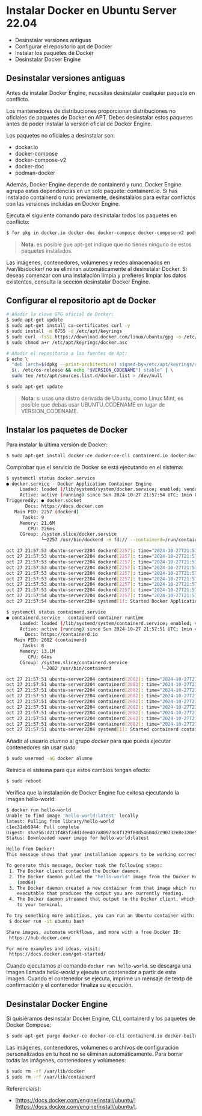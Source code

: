 # Instalar Docker en Ubuntu Server 22.04

* Desinstalar versiones antiguas
* Configurar el repositorio apt de Docker
* Instalar los paquetes de Docker
* Desinstalar Docker Engine

## Desinstalar versiones antiguas

Antes de instalar Docker Engine, necesitas desinstalar cualquier paquete en conflicto.

Los mantenedores de distribuciones proporcionan distribuciones no oficiales de paquetes de Docker en APT. Debes desinstalar estos paquetes antes de poder instalar la versión oficial de Docker Engine.

Los paquetes no oficiales a desinstalar son:

* docker.io
* docker-compose
* docker-compose-v2
* docker-doc
* podman-docker

Además, Docker Engine depende de containerd y runc. Docker Engine agrupa estas dependencias en un solo paquete: containerd.io. Si has instalado containerd o runc previamente, desinstálalos para evitar conflictos con las versiones incluidas en Docker Engine.

Ejecuta el siguiente comando para desinstalar todos los paquetes en conflicto:

```bash
$ for pkg in docker.io docker-doc docker-compose docker-compose-v2 podman-docker containerd runc; do sudo apt-get remove $pkg; done
```

> __Nota__: es posible que apt-get indique que no tienes ninguno de estos paquetes instalados.

Las imágenes, contenedores, volúmenes y redes almacenados en /var/lib/docker/ no se eliminan automáticamente al desinstalar Docker. Si deseas comenzar con una instalación limpia y prefieres limpiar los datos existentes, consulta la sección desinstalar Docker Engine.

## Configurar el repositorio apt de Docker

```bash
# Añadir la clave GPG oficial de Docker:
$ sudo apt-get update
$ sudo apt-get install ca-certificates curl -y
$ sudo install -m 0755 -d /etc/apt/keyrings
$ sudo curl -fsSL https://download.docker.com/linux/ubuntu/gpg -o /etc/apt/keyrings/docker.asc
$ sudo chmod a+r /etc/apt/keyrings/docker.asc

# Añadir el repositorio a las fuentes de Apt:
$ echo \
  "deb [arch=$(dpkg --print-architecture) signed-by=/etc/apt/keyrings/docker.asc] https://download.docker.com/linux/ubuntu \
  $(. /etc/os-release && echo "$VERSION_CODENAME") stable" | \
  sudo tee /etc/apt/sources.list.d/docker.list > /dev/null

$ sudo apt-get update
```

> __Nota__: si usas una distro derivada de Ubuntu, como Linux Mint, es posible que debas usar UBUNTU_CODENAME en lugar de VERSION_CODENAME.

## Instalar los paquetes de Docker

Para instalar la última versión de Docker:

```bash
$ sudo apt-get install docker-ce docker-ce-cli containerd.io docker-buildx-plugin docker-compose-plugin -y
```

Comprobar que el servicio de Docker se está ejecutando en el sistema:

```bash
$ systemctl status docker.service
● docker.service - Docker Application Container Engine
     Loaded: loaded (/lib/systemd/system/docker.service; enabled; vendor preset: enabled)
     Active: active (running) since Sun 2024-10-27 21:57:54 UTC; 1min 8s ago
TriggeredBy: ● docker.socket
       Docs: https://docs.docker.com
   Main PID: 2257 (dockerd)
      Tasks: 9
     Memory: 21.6M
        CPU: 226ms
     CGroup: /system.slice/docker.service
             └─2257 /usr/bin/dockerd -H fd:// --containerd=/run/containerd/containerd.sock

oct 27 21:57:53 ubuntu-server2204 dockerd[2257]: time="2024-10-27T21:57:53.401268451Z" level=info msg="Starting up"
oct 27 21:57:53 ubuntu-server2204 dockerd[2257]: time="2024-10-27T21:57:53.402104896Z" level=info msg="detected 127.0.0.53 nameserver, assuming systemd-resolved, so using resolv.conf: /run/systemd/resolve/resolv.conf"
oct 27 21:57:53 ubuntu-server2204 dockerd[2257]: time="2024-10-27T21:57:53.563977231Z" level=info msg="Loading containers: start."
oct 27 21:57:53 ubuntu-server2204 dockerd[2257]: time="2024-10-27T21:57:53.936520716Z" level=info msg="Loading containers: done."
oct 27 21:57:53 ubuntu-server2204 dockerd[2257]: time="2024-10-27T21:57:53.963322116Z" level=warning msg="WARNING: bridge-nf-call-iptables is disabled"
oct 27 21:57:53 ubuntu-server2204 dockerd[2257]: time="2024-10-27T21:57:53.963342554Z" level=warning msg="WARNING: bridge-nf-call-ip6tables is disabled"
oct 27 21:57:53 ubuntu-server2204 dockerd[2257]: time="2024-10-27T21:57:53.963374574Z" level=info msg="Docker daemon" commit=41ca978 containerd-snapshotter=false storage-driver=overlay2 version=27.3.1
oct 27 21:57:53 ubuntu-server2204 dockerd[2257]: time="2024-10-27T21:57:53.963449313Z" level=info msg="Daemon has completed initialization"
oct 27 21:57:54 ubuntu-server2204 dockerd[2257]: time="2024-10-27T21:57:54.044676951Z" level=info msg="API listen on /run/docker.sock"
oct 27 21:57:54 ubuntu-server2204 systemd[1]: Started Docker Application Container Engine.
```

```bash
$ systemctl status containerd.service
● containerd.service - containerd container runtime
     Loaded: loaded (/lib/systemd/system/containerd.service; enabled; vendor preset: enabled)
     Active: active (running) since Sun 2024-10-27 21:57:51 UTC; 1min 43s ago
       Docs: https://containerd.io
   Main PID: 2082 (containerd)
      Tasks: 8
     Memory: 13.1M
        CPU: 64ms
     CGroup: /system.slice/containerd.service
             └─2082 /usr/bin/containerd

oct 27 21:57:51 ubuntu-server2204 containerd[2082]: time="2024-10-27T21:57:51.419609379Z" level=info msg="skip loading plugin \"io.containerd.tracing.processor.v1.otlp\"..." error="skip plugin: tracing endpoint not configured" type=io.containerd.tracing.processor.v1
oct 27 21:57:51 ubuntu-server2204 containerd[2082]: time="2024-10-27T21:57:51.419684619Z" level=info msg="loading plugin \"io.containerd.internal.v1.tracing\"..." type=io.containerd.internal.v1
oct 27 21:57:51 ubuntu-server2204 containerd[2082]: time="2024-10-27T21:57:51.419753086Z" level=info msg="skip loading plugin \"io.containerd.internal.v1.tracing\"..." error="skip plugin: tracing endpoint not configured" type=io.containerd.internal.v1
oct 27 21:57:51 ubuntu-server2204 containerd[2082]: time="2024-10-27T21:57:51.419820382Z" level=info msg="loading plugin \"io.containerd.grpc.v1.healthcheck\"..." type=io.containerd.grpc.v1
oct 27 21:57:51 ubuntu-server2204 containerd[2082]: time="2024-10-27T21:57:51.419887025Z" level=info msg="loading plugin \"io.containerd.nri.v1.nri\"..." type=io.containerd.nri.v1
oct 27 21:57:51 ubuntu-server2204 containerd[2082]: time="2024-10-27T21:57:51.419957607Z" level=info msg="NRI interface is disabled by configuration."
oct 27 21:57:51 ubuntu-server2204 containerd[2082]: time="2024-10-27T21:57:51.420253336Z" level=info msg=serving... address=/run/containerd/containerd.sock.ttrpc
oct 27 21:57:51 ubuntu-server2204 containerd[2082]: time="2024-10-27T21:57:51.420394940Z" level=info msg=serving... address=/run/containerd/containerd.sock
oct 27 21:57:51 ubuntu-server2204 containerd[2082]: time="2024-10-27T21:57:51.420573502Z" level=info msg="containerd successfully booted in 0.048005s"
oct 27 21:57:51 ubuntu-server2204 systemd[1]: Started containerd container runtime.
```

Añadir al usuario _alumno_ al grupo _docker_ para que pueda ejecutar contenedores sin usar _sudo_:

```bash
$ sudo usermod -aG docker alumno
```

Reinicia el sistema para que estos cambios tengan efecto:

```bash
$ sudo reboot
```

Verifica que la instalación de Docker Engine fue exitosa ejecutando la imagen hello-world:

```bash
$ docker run hello-world
Unable to find image 'hello-world:latest' locally
latest: Pulling from library/hello-world
c1ec31eb5944: Pull complete
Digest: sha256:d211f485f2dd1dee407a80973c8f129f00d54604d2c90732e8e320e5038a0348
Status: Downloaded newer image for hello-world:latest

Hello from Docker!
This message shows that your installation appears to be working correctly.

To generate this message, Docker took the following steps:
 1. The Docker client contacted the Docker daemon.
 2. The Docker daemon pulled the "hello-world" image from the Docker Hub.
    (amd64)
 3. The Docker daemon created a new container from that image which runs the
    executable that produces the output you are currently reading.
 4. The Docker daemon streamed that output to the Docker client, which sent it
    to your terminal.

To try something more ambitious, you can run an Ubuntu container with:
 $ docker run -it ubuntu bash

Share images, automate workflows, and more with a free Docker ID:
 https://hub.docker.com/

For more examples and ideas, visit:
 https://docs.docker.com/get-started/
```

Cuando ejecutamos el comando `docker run hello-world`. se descarga una imagen llamada _hello-world_ y ejecuta un contenedor a partir de esta imagen. Cuando el contenedor se ejecuta, imprime un mensaje de textp de confirmación y el contenedor finaliza su ejecución.

## Desinstalar Docker Engine

Si quisiéramos desinstalar Docker Engine, CLI, containerd y los paquetes de Docker Compose:

```bash
$ sudo apt-get purge docker-ce docker-ce-cli containerd.io docker-buildx-plugin docker-compose-plugin docker-ce-rootless-extras
```

Las imágenes, contenedores, volúmenes o archivos de configuración personalizados en tu host no se eliminan automáticamente. Para borrar todas las imágenes, contenedores y volúmenes:

```bash
$ sudo rm -rf /var/lib/docker
$ sudo rm -rf /var/lib/containerd
```

Referencia(s):
* [https://docs.docker.com/engine/install/ubuntu/](https://docs.docker.com/engine/install/ubuntu/).